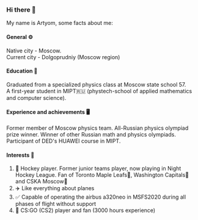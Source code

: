 ### Hi there 👋
My name is Artyom, some facts about me:  

#### General ⚙️
Native city - Moscow.  
Current city - Dolgoprudniy (Moscow region)
#### Education 📖
Graduated from a specialized physics class at Moscow state school 57.  
A first-year student in MIPT🇷🇺 (phystech-school of applied mathematics and computer science). 
#### Experience and achievements 🖥️
Former member of Moscow physics team. All-Russian physics olympiad prize winner. Winner of other Russian math and physics olympiads.  
Participant of DED's HUAWEI course in MIPT.  
#### Interests 💬
1) 🏒 Hockey player. Former junior teams player, now playing in Night Hockey League. Fan of Toronto Maple Leafs🍁, Washington Capitals🦅 and CSKA Moscow🐴  
2) ✈️ Like everything about planes  
3) ✅ Сapable of operating the airbus a320neo in MSFS2020 during all phases of flight without support  
4) 🔫 CS:GO (CS2) player and fan (3000 hours experience)

